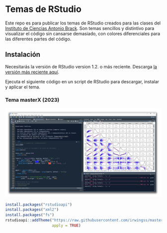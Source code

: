 # Temas de RStudio

Este repo es para publicar los temas de RStudio creados para las clases del [Instituto de Ciencias Antonio Brack](https://www.brackinstitute.com/). Son temas sencillos y distintivo para visualizar el código sin cansarse demasiado, con colores diferenciales para las diferentes partes del código.

## Instalación

Necesitarás la versión de RStudio version 1.2. o más reciente. Descarga [la versión más reciente aquí](https://www.rstudio.com/products/rstudio/download/preview/).

Ejecuta el siguiente código en un script de RStudio para descargar, instalar y aplicar el tema. 

### Tema masterX (2023)

![](masterXtema.png)

```r
install.packages("rstudioapi")
install.packages("xml2")
install.packages("fs")
rstudioapi::addTheme("https://raw.githubusercontent.com/irwingss/masterX-RStudio-Theme/main/tema_masterx.rstheme", 
                     apply = TRUE)
```
